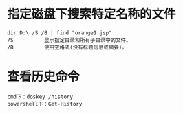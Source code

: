 # 指定磁盘下搜索特定名称的文件
```
dir D:\ /S /B | find "orange1.jsp"
/S          显示指定目录和所有子目录中的文件。
/B          使用空格式(没有标题信息或摘要)。
```

# 查看历史命令
```
cmd下：doskey /history
powershell下：Get-History
```